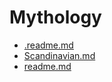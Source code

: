 # Mythology

- [.readme.md](.readme.md)
- [Scandinavian.md](Scandinavian.md)
- [readme.md](readme.md)